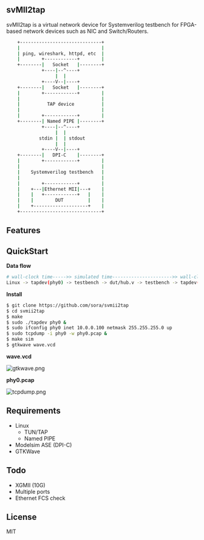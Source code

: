svMII2tap
---------

svMII2tap is a virtual network device for Systemverilog testbench for FPGA-based network devices such as NIC and Switch/Routers.


```bash
	+------------------------------+  
	|                              |  
	| ping, wireshark, httpd, etc  |  
	|        +------------+        |  
	+--------|   Socket   |--------+  
	         +----|--^----+             
	              |  |
	         +----V--|----+
	+--------|   Socket   |--------+  
	|        +------------+        |  
	|                              |  
	|          TAP device          |
	|                              |  
	|        +------------+        |  
	+--------| Named PIPE |--------+  
	         +----|--^----+          
	              |  |
	        stdin |  | stdout
	              |  |
	         +----V--|----+          
	+--------|   DPI-C    |--------+
	|        +------------+        |
	|                              |
	|    Systemverilog testbench   |
	|                              |
	|        +------------+        |
	|    +---|Ethernet MII|---+    |
	|    |   +------------+   |    |
	|    |        DUT         |    |
	|    +--------------------+    |
	+------------------------------+
```

Features
--------

QuickStart
----------

**Data flow**

```bash
# wall-clock time----->> simulated time---------------------->> wall-clock time--------------->>
Linux -> tapdev(phy0) -> testbench -> dut/hub.v -> testbench -> tapdev(phy0) -> Linux -> tcpdump
```

**Install**

```bash
$ git clone https://github.com/sora/svmii2tap
$ cd svmii2tap
$ make
$ sudo ./tapdev phy0 &
$ sudo ifconfig phy0 inet 10.0.0.100 netmask 255.255.255.0 up
$ sudo tcpdump -i phy0 -w phy0.pcap &
$ make sim
$ gtkwave wave.vcd
```

**wave.vcd**

![gtkwave.png](https://raw.githubusercontent.com/wiki/sora/svmii2tap/images/gtkwave.png)

**phy0.pcap**

![tcpdump.png](https://raw.githubusercontent.com/wiki/sora/svmii2tap/images/tcpdump.png)

Requirements
------------

* Linux
	- TUN/TAP
	- Named PIPE
* Modelsim ASE (DPI-C)
* GTKWave

Todo
----

* XGMII (10G)
* Multiple ports
* Ethernet FCS check

License
-------

MIT

